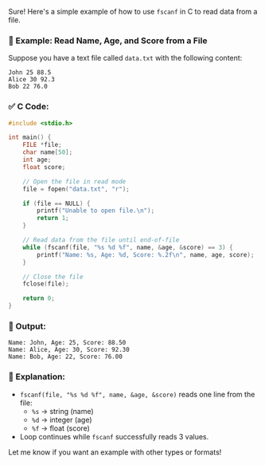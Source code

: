 Sure! Here's a simple example of how to use `fscanf` in C to read data from a file.

### 📄 Example: Read Name, Age, and Score from a File

Suppose you have a text file called `data.txt` with the following content:

```
John 25 88.5
Alice 30 92.3
Bob 22 76.0
```

### ✅ C Code:

```c
#include <stdio.h>

int main() {
    FILE *file;
    char name[50];
    int age;
    float score;

    // Open the file in read mode
    file = fopen("data.txt", "r");

    if (file == NULL) {
        printf("Unable to open file.\n");
        return 1;
    }

    // Read data from the file until end-of-file
    while (fscanf(file, "%s %d %f", name, &age, &score) == 3) {
        printf("Name: %s, Age: %d, Score: %.2f\n", name, age, score);
    }

    // Close the file
    fclose(file);

    return 0;
}
```

### 📌 Output:

```
Name: John, Age: 25, Score: 88.50
Name: Alice, Age: 30, Score: 92.30
Name: Bob, Age: 22, Score: 76.00
```

### 📝 Explanation:

- `fscanf(file, "%s %d %f", name, &age, &score)` reads one line from the file:
  - `%s` → string (name)
  - `%d` → integer (age)
  - `%f` → float (score)
- Loop continues while `fscanf` successfully reads 3 values.

Let me know if you want an example with other types or formats!
